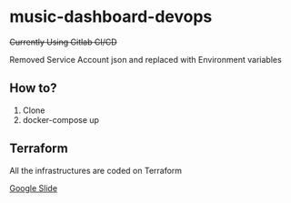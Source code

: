 # music-dashboard-devops

~~Currently Using Gitlab CI/CD~~

Removed Service Account json and replaced with Environment variables

## How to?
1. Clone
2. docker-compose up

## Terraform
All the infrastructures are coded on Terraform

	
[Google Slide](https://docs.google.com/presentation/d/1CRdVnzipJAFfE6RP7g9YqeXPjrk6LIOM6-UQ57oqfF0/edit?usp=sharing)